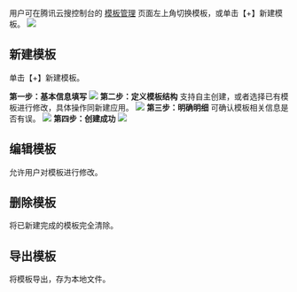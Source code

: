 用户可在腾讯云搜控制台的 [模板管理](https://console.cloud.tencent.com/yunso/template_info.cgi) 页面左上角切换模板，或单击【+】新建模板。
![](https://main.qcloudimg.com/raw/ed18d20fa6b74fa23b662b1bdc6cb172.png)

## 新建模板
单击【+】新建模板。

**第一步：基本信息填写**
![](https://main.qcloudimg.com/raw/777b4734105e6ff353b5af020c292910.png)
**第二步：定义模板结构**
支持自主创建，或者选择已有模板进行修改，具体操作同新建应用。
![](https://main.qcloudimg.com/raw/5451134d10a090b7ef189db0521af365.png)
**第三步：明确明细**
可确认模板相关信息是否有误。
![](https://main.qcloudimg.com/raw/c8c487786ddf641a0a8525f2e1aa7d56.png)
**第四步：创建成功**
![](https://main.qcloudimg.com/raw/9526356d66f2fc6041ab8699ca0bb8c7.png)

## 编辑模板
允许用户对模板进行修改。

## 删除模板
将已新建完成的模板完全清除。

## 导出模板
将模板导出，存为本地文件。
